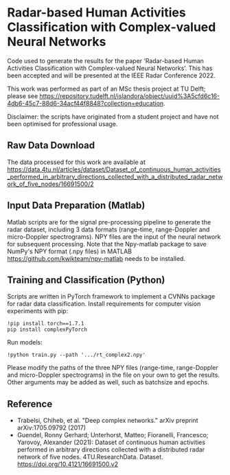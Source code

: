 # Radar-based Human Activities Classification with Complex-valued Neural Networks
Code used to generate the results for the paper ‘Radar-based Human Activities Classification with Complex-valued Neural Networks’. This has been accepted and will be presented at the IEEE Radar Conference 2022.

This work was performed as part of an MSc thesis project at TU Delft; please see https://repository.tudelft.nl/islandora/object/uuid%3A5cfd6c16-4db6-45c7-88d6-34acf44f8848?collection=education. 

Disclaimer: the scripts have originated from a student project and have not been optimised for professional usage.  

## Raw Data Download
The data processed for this work are available at https://data.4tu.nl/articles/dataset/Dataset_of_continuous_human_activities_performed_in_arbitrary_directions_collected_with_a_distributed_radar_network_of_five_nodes/16691500/2


## Input Data Preparation (Matlab)
Matlab scripts are for the signal pre-processing pipeline to generate the radar dataset, including 3 data formats (range-time, range-Doppler and micro-Doppler spectrograms). NPY files are the input of the neural network for subsequent processing. 
Note that the Npy-matlab package to save NumPy's NPY format (.npy files) in MATLAB https://github.com/kwikteam/npy-matlab needs to be installed.

## Training and Classification (Python) 
Scripts are written in PyTorch framework to implement a CVNNs package for radar data classification. 
Install requirements for computer vision experiments with pip:
```
!pip install torch==1.7.1
pip install complexPyTorch
```
Run models:
```
!python train.py --path '.../rt_complex2.npy'
```
Please modify the paths of the three NPY files (range-time, range-Doppler and micro-Doppler spectrograms) in the file on your own to get the results. Other arguments may be added as well, such as batchsize and epochs.

## Reference
* Trabelsi, Chiheb, et al. "Deep complex networks." arXiv preprint arXiv:1705.09792 (2017)
* Guendel, Ronny Gerhard; Unterhorst, Matteo; Fioranelli, Francesco; Yarovoy, Alexander (2021): Dataset of continuous human activities performed in arbitrary directions collected with a distributed radar network of five nodes. 4TU.ResearchData. Dataset. https://doi.org/10.4121/16691500.v2 
